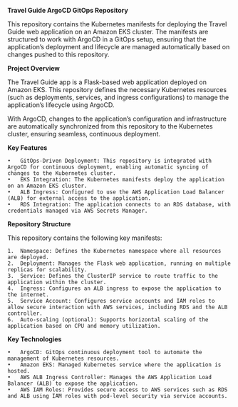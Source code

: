 **Travel Guide ArgoCD GitOps Repository**

This repository contains the Kubernetes manifests for deploying the Travel Guide web application on an Amazon EKS cluster. The manifests are structured to work with ArgoCD in a GitOps setup, ensuring that the application’s deployment and lifecycle are managed automatically based on changes pushed to this repository.

**Project Overview**

The Travel Guide app is a Flask-based web application deployed on Amazon EKS. This repository defines the necessary Kubernetes resources (such as deployments, services, and ingress configurations) to manage the application’s lifecycle using ArgoCD.

With ArgoCD, changes to the application’s configuration and infrastructure are automatically synchronized from this repository to the Kubernetes cluster, ensuring seamless, continuous deployment.

**Key Features**

	•	GitOps-Driven Deployment: This repository is integrated with ArgoCD for continuous deployment, enabling automatic syncing of changes to the Kubernetes cluster.
	•	EKS Integration: The Kubernetes manifests deploy the application on an Amazon EKS cluster.
	•	ALB Ingress: Configured to use the AWS Application Load Balancer (ALB) for external access to the application.
	•	RDS Integration: The application connects to an RDS database, with credentials managed via AWS Secrets Manager.

**Repository Structure**

This repository contains the following key manifests:

	1.	Namespace: Defines the Kubernetes namespace where all resources are deployed.
	2.	Deployment: Manages the Flask web application, running on multiple replicas for scalability.
	3.	Service: Defines the ClusterIP service to route traffic to the application within the cluster.
	4.	Ingress: Configures an ALB ingress to expose the application to the internet.
	5.	Service Account: Configures service accounts and IAM roles to allow secure interaction with AWS services, including RDS and the ALB controller.
	6.	Auto-scaling (optional): Supports horizontal scaling of the application based on CPU and memory utilization.

**Key Technologies**

	•	ArgoCD: GitOps continuous deployment tool to automate the management of Kubernetes resources.
	•	Amazon EKS: Managed Kubernetes service where the application is hosted.
	•	AWS ALB Ingress Controller: Manages the AWS Application Load Balancer (ALB) to expose the application.
	•	AWS IAM Roles: Provides secure access to AWS services such as RDS and ALB using IAM roles with pod-level security via service accounts.
